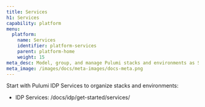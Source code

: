 ```yaml
---
title: Services
h1: Services
capability: platform
menu:
  platform:
    name: Services
    identifier: platform-services
    parent: platform-home
    weight: 15
meta_desc: Model, group, and manage Pulumi stacks and environments as Services to enable developer self-service with governance.
meta_image: /images/docs/meta-images/docs-meta.png
---
```


Start with Pulumi IDP Services to organize stacks and environments:

- IDP Services: /docs/idp/get-started/services/
